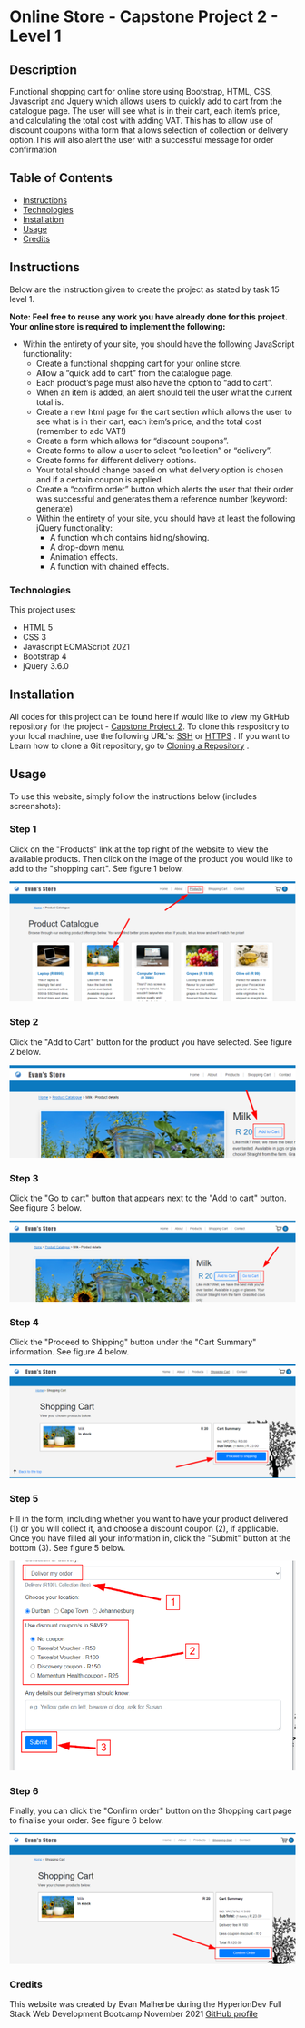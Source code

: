 # Online Store - Capstone Project 2 - Level 1

## Description
Functional shopping cart for online store using Bootstrap, HTML, CSS, Javascript and Jquery which allows users to quickly add to cart from the catalogue page. The user will see what is in their cart, each item’s price, and calculating the total cost with adding VAT. This has to allow use of discount coupons witha form that allows selection of collection or delivery option.This will also alert the user with a successful message for order confirmation

## Table of Contents
* [Instructions](#instructions)
* [Technologies](#technologies)
* [Installation](#installation)
* [Usage](#usage)
* [Credits](#credits)

## Instructions
Below are the instruction given to create the project as stated by task 15 level 1. 

**Note: Feel free to reuse any work you have already done for this project. Your online store is required to implement the following:**

* Within the entirety of your site, you should have the following JavaScript functionality:
    * Create a functional shopping cart for your online store.
    * Allow a “quick add to cart” from the catalogue page.
    * Each product’s page must also have the option to “add to cart”.
    * When an item is added, an alert should tell the user what the current total is.
    * Create a new html page for the cart section which allows the user to see what is in their cart, each item’s price, and the total cost (remember to add VAT!)
    * Create a form which allows for “discount coupons”.
    * Create forms to allow a user to select “collection” or “delivery”.
    * Create forms for different delivery options.
    * Your total should change based on what delivery option is chosen and if a certain coupon is applied.
    * Create a “confirm order” button which alerts the user that their order was successful and generates them a reference number (keyword: generate)
    * Within the entirety of your site, you should have at least the following jQuery functionality:
        * A function which contains hiding/showing.
        * A drop-down menu.
        * Animation effects.
        * A function with chained effects.

### Technologies
This project uses:
* HTML 5 
* CSS 3
* Javascript ECMAScript 2021
* Bootstrap 4
* jQuery 3.6.0

## Installation
All  codes for this project can be found here if would like to view my GitHub repository for the project - [Capstone Project 2](https://github.com/kuleleonard/Capstone-project/). To clone this respository to your local machine, use the following URL's: 
[SSH](git@github.com:kuleleonard/Capstone-project.git) or [HTTPS](https://github.com/kuleleonard/Capstone-project.git) . If you want to Learn how to clone a Git repository, go to [Cloning a Repository](https://docs.github.com/en/repositories/creating-and-managing-repositories/cloning-a-repository) .

## Usage
To use this website, simply follow the instructions below (includes screenshots):

### Step 1
Click on the "Products" link at the top right of the website to view the available products. Then click on the image of the product you would like to add to the "shopping cart". See figure 1 below.

![Figure 1](images/click-products.png)

### Step 2
Click the "Add to Cart" button for the product you have selected. See figure 2 below.

![Figure 2](images/click-addtocart.png)

### Step 3
Click the "Go to cart" button that appears next to the "Add to cart" button. See figure 3 below.

![Figure 3](images/click-gotocart.png)

### Step 4
Click the "Proceed to Shipping" button under the "Cart Summary" information. See figure 4 below.

![Figure 4](images/click-shipping.png)

### Step 5
Fill in the form, including whether you want to have your product delivered (1) or you will collect it, and choose a discount coupon (2), if applicable. Once you have filled all your information in, click the "Submit" button at the bottom (3). See figure 5 below.

![Figure 5](images/click-submit.png)

### Step 6
Finally, you can click the "Confirm order" button on the Shopping cart page to finalise your order. See figure 6 below.

![Figure 6](images/click-confirm.png)

### Credits
This website was created by Evan Malherbe during the HyperionDev Full Stack Web Development Bootcamp November 2021 [GitHub profile](https://github.com/kuleleonard) 
